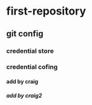# first-repository
## git config
### credential store
### credential cofing
#### add by craig
##### add by craig2 
